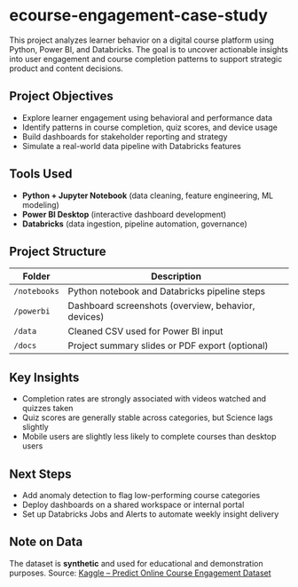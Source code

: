 # ecourse-engagement-case-study
This project analyzes learner behavior on a digital course platform using Python, Power BI, and Databricks. The goal is to uncover actionable insights into user engagement and course completion patterns to support strategic product and content decisions.

## Project Objectives

- Explore learner engagement using behavioral and performance data
- Identify patterns in course completion, quiz scores, and device usage
- Build dashboards for stakeholder reporting and strategy
- Simulate a real-world data pipeline with Databricks features

## Tools Used

- **Python + Jupyter Notebook** (data cleaning, feature engineering, ML modeling)
- **Power BI Desktop** (interactive dashboard development)
- **Databricks** (data ingestion, pipeline automation, governance)

## Project Structure

| Folder       | Description |
|--------------|-------------|
| `/notebooks` | Python notebook and Databricks pipeline steps |
| `/powerbi`   | Dashboard screenshots (overview, behavior, devices) |
| `/data`      | Cleaned CSV used for Power BI input |
| `/docs`      | Project summary slides or PDF export (optional) |

## Key Insights

- Completion rates are strongly associated with videos watched and quizzes taken
- Quiz scores are generally stable across categories, but Science lags slightly
- Mobile users are slightly less likely to complete courses than desktop users

## Next Steps

- Add anomaly detection to flag low-performing course categories
- Deploy dashboards on a shared workspace or internal portal
- Set up Databricks Jobs and Alerts to automate weekly insight delivery

## Note on Data

The dataset is **synthetic** and used for educational and demonstration purposes. Source: [Kaggle – Predict Online Course Engagement Dataset](https://www.kaggle.com/datasets/rabieelkharoua/predict-online-course-engagement-dataset)
